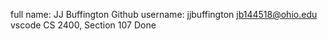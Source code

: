 full name: JJ Buffington
Github username: jjbuffington
jb144518@ohio.edu vscode
CS 2400, Section 107
Done
